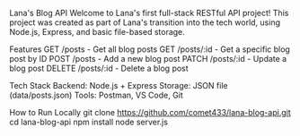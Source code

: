 Lana's Blog API
Welcome to Lana's first full-stack RESTful API project!
This project was created as part of Lana's transition into the tech world, using Node.js, Express, and basic file-based storage.

Features
GET /posts - Get all blog posts
GET /posts/:id - Get a specific blog post by ID
POST /posts - Add a new blog post
PATCH /posts/:id - Update a blog post
DELETE /posts/:id - Delete a blog post

Tech Stack
Backend: Node.js + Express
Storage: JSON file (data/posts.json)
Tools: Postman, VS Code, Git

How to Run Locally
git clone <https://github.com/comet433/lana-blog-api.git>
cd lana-blog-api
npm install
node server.js
